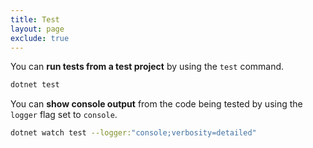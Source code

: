 ```yaml
---
title: Test
layout: page
exclude: true
---
```


You can **run tests from a test project** by using the `test` command.
```bash
dotnet test
```

You can **show console output** from the code being tested by using the `logger` flag set to `console`.
```bash
dotnet watch test --logger:"console;verbosity=detailed"
```